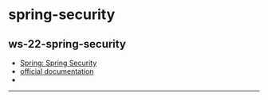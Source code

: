 # spring-security

## ws-22-spring-security
- [Spring: Spring Security](https://www.linkedin.com/learning/spring-spring-security-15832928/secure-with-spring-security?u=2113185)
- [official documentation](https://docs.spring.io/spring-security/reference/index.html)
- []()


___
